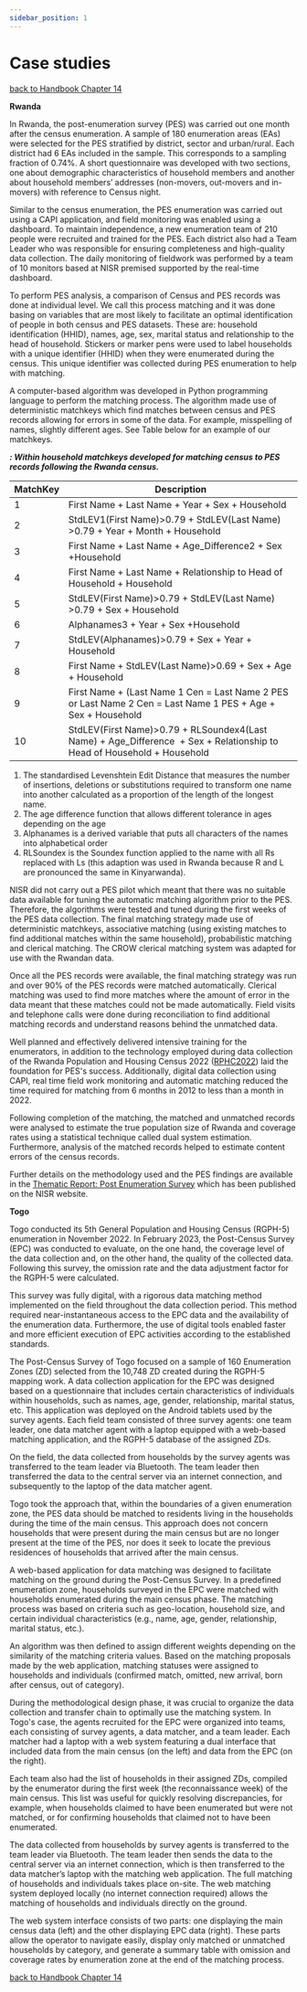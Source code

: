 ```yaml
---
sidebar_position: 1
---
```


# Case studies

[back to Handbook Chapter 14](/docs/experiences-lessons-2020/Chapter-14/Selected-Country-Experiences)

**Rwanda** 

In Rwanda, the post-enumeration survey (PES) was carried out one month after the census enumeration. A sample of 180 enumeration areas (EAs) were selected for the PES stratified by district, sector and urban/rural. Each district had 6 EAs included in the sample. This corresponds to a sampling fraction of 0.74%. A short questionnaire was developed with two sections, one about demographic characteristics of household members and another about household members’ addresses (non-movers, out-movers and in-movers) with reference to Census night.  

Similar to the census enumeration, the PES enumeration was carried out using a CAPI application, and field monitoring was enabled using a dashboard. To maintain independence, a new enumeration team of 210 people were recruited and trained for the PES. Each district also had a Team Leader who was responsible for ensuring completeness and high-quality data collection. The daily monitoring of fieldwork was performed by a team of 10 monitors based at NISR premised supported by the real-time dashboard. 

To perform PES analysis, a comparison of Census and PES records was done at individual level. We call this process matching and it was done basing on variables that are most likely to facilitate an optimal identification of people in both census and PES datasets. These are: household identification (HHID), names, age, sex, marital status and relationship to the head of household. Stickers or marker pens were used to label households with a unique identifier (HHID) when they were enumerated during the census. This unique identifier was collected during PES enumeration to help with matching.  

A computer-based algorithm was developed in Python programming language to perform the matching process. The algorithm made use of deterministic matchkeys which find matches between census and PES records allowing for errors in some of the data. For example, misspelling of names, slightly different ages. See Table below for an example of our matchkeys.

**_: Within household matchkeys developed for matching census to PES records following the Rwanda census._** 

| MatchKey | Description |
| --- | --- |
| 1 | First Name + Last Name + Year + Sex + Household |
| 2 | StdLEV1(First Name)>0.79 + StdLEV(Last Name) >0.79 + Year + Month + Household |
| 3 | First Name + Last Name + Age_Difference2 + Sex +Household |
| 4 | First Name + Last Name + Relationship to Head of Household + Household |
| 5 | StdLEV(First Name)>0.79 + StdLEV(Last Name) >0.79 + Sex + Household |
| 6 | Alphanames3 + Year + Sex +Household |
| 7 | StdLEV(Alphanames)>0.79 + Sex + Year + Household |
| 8 | First Name + StdLEV(Last Name)>0.69 + Sex + Age + Household |
| 9 | First Name + (Last Name 1 Cen = Last Name 2 PES or Last Name 2 Cen = Last Name 1 PES + Age + Sex + Household |
| 10 | StdLEV(First Name)>0.79 + RLSoundex4(Last Name) + Age_Difference  + Sex + Relationship to Head of Household + Household |


1.  The standardised Levenshtein Edit Distance that measures the number of insertions, deletions or substitutions required to transform one name into another calculated as a proportion of the length of the longest name. 
2.  The age difference function that allows different tolerance in ages depending on the age  
3.  Alphanames is a derived variable that puts all characters of the names into alphabetical order 
4.  RLSoundex is the Soundex function applied to the name with all Rs replaced with Ls (this adaption was used in Rwanda because R and L are pronounced the same in Kinyarwanda).

NISR did not carry out a PES pilot which meant that there was no suitable data available for tuning the automatic matching algorithm prior to the PES. Therefore, the algorithms were tested and tuned during the first weeks of the PES data collection. The final matching strategy made use of deterministic matchkeys, associative matching (using existing matches to find additional matches within the same household), probabilistic matching and clerical matching. The CROW clerical matching system was adapted for use with the Rwandan data. 

Once all the PES records were available, the final matching strategy was run and over 90% of the PES records were matched automatically. Clerical matching was used to find more matches where the amount of error in the data meant that these matches could not be made automatically. Field visits and telephone calls were done during reconciliation to find additional matching records and understand reasons behind the unmatched data. 

Well planned and effectively delivered intensive training for the enumerators, in addition to the technology employed during data collection of the Rwanda Population and Housing Census 2022 ([RPHC2022](https://www.statistics.gov.rw/datasource/fifth-population-and-housing-census-2022)) laid the foundation for PES's success. Additionally, digital data collection using CAPI, real time field work monitoring and automatic matching reduced the time required for matching from 6 months in 2012 to less than a month in 2022. 

Following completion of the matching, the matched and unmatched records were analysed to estimate the true population size of Rwanda and coverage rates using a statistical technique called dual system estimation. Furthermore, analysis of the matched records helped to estimate content errors of the census records. 

Further details on the methodology used and the PES findings are available in the [Thematic Report: Post Enumeration Survey](https://eur03.safelinks.protection.outlook.com/?url=https%3A%2F%2Fwww.statistics.gov.rw%2Fpublication%2Fthematic-report-post-enumeration-survey&data=05%7C02%7CRachel.Shipsey%40ons.gov.uk%7Cbb17db56f2284fb8036508dcb138a855%7C078807bfce824688bce00d811684dc46%7C0%7C0%7C638580104136277412%7CUnknown%7CTWFpbGZsb3d8eyJWIjoiMC4wLjAwMDAiLCJQIjoiV2luMzIiLCJBTiI6Ik1haWwiLCJXVCI6Mn0%3D%7C0%7C%7C%7C&sdata=SIlfURaJcjHaN6yaUxAHpkOat1ly4zcmUCC3%2F9Hg70M%3D&reserved=0) which has been published on the NISR website.  

**Togo**

Togo conducted its 5th General Population and Housing Census (RGPH-5) enumeration in November 2022. In February 2023, the Post-Census Survey (EPC) was conducted to evaluate, on the one hand, the coverage level of the data collection and, on the other hand, the quality of the collected data. Following this survey, the omission rate and the data adjustment factor for the RGPH-5 were calculated.

This survey was fully digital, with a rigorous data matching method implemented on the field throughout the data collection period. This method required near-instantaneous access to the EPC data and the availability of the enumeration data. Furthermore, the use of digital tools enabled faster and more efficient execution of EPC activities according to the established standards.

The Post-Census Survey of Togo focused on a sample of 160 Enumeration Zones (ZD) selected from the 10,748 ZD created during the RGPH-5 mapping work. A data collection application for the EPC was designed based on a questionnaire that includes certain characteristics of individuals within households, such as names, age, gender, relationship, marital status, etc. This application was deployed on the Android tablets used by the survey agents. Each field team consisted of three survey agents: one team leader, one data matcher agent with a laptop equipped with a web-based matching application, and the RGPH-5 database of the assigned ZDs.

On the field, the data collected from households by the survey agents was transferred to the team leader via Bluetooth. The team leader then transferred the data to the central server via an internet connection, and subsequently to the laptop of the data matcher agent.

Togo took the approach that, within the boundaries of a given enumeration zone, the PES data should be matched to residents living in the households during the time of the main census. This approach does not concern households that were present during the main census but are no longer present at the time of the PES, nor does it seek to locate the previous residences of households that arrived after the main census.

A web-based application for data matching was designed to facilitate matching on the ground during the Post-Census Survey. In a predefined enumeration zone, households surveyed in the EPC were matched with households enumerated during the main census phase. The matching process was based on criteria such as geo-location, household size, and certain individual characteristics (e.g., name, age, gender, relationship, marital status, etc.).

An algorithm was then defined to assign different weights depending on the similarity of the matching criteria values. Based on the matching proposals made by the web application, matching statuses were assigned to households and individuals (confirmed match, omitted, new arrival, born after census, out of category).

During the methodological design phase, it was crucial to organize the data collection and transfer chain to optimally use the matching system. In Togo's case, the agents recruited for the EPC were organized into teams, each consisting of survey agents, a data matcher, and a team leader. Each matcher had a laptop with a web system featuring a dual interface that included data from the main census (on the left) and data from the EPC (on the right).

Each team also had the list of households in their assigned ZDs, compiled by the enumerator during the first week (the reconnaissance week) of the main census. This list was useful for quickly resolving discrepancies, for example, when households claimed to have been enumerated but were not matched, or for confirming households that claimed not to have been enumerated.

The data collected from households by survey agents is transferred to the team leader via Bluetooth. The team leader then sends the data to the central server via an internet connection, which is then transferred to the data matcher’s laptop with the matching web application. The full matching of households and individuals takes place on-site. The web matching system deployed locally (no internet connection required) allows the matching of households and individuals directly on the ground.

The web system interface consists of two parts: one displaying the main census data (left) and the other displaying EPC data (right). These parts allow the operator to navigate easily, display only matched or unmatched households by category, and generate a summary table with omission and coverage rates by enumeration zone at the end of the matching process.

[back to Handbook Chapter 14](/docs/experiences-lessons-2020/Chapter-14/Selected-Country-Experiences)

